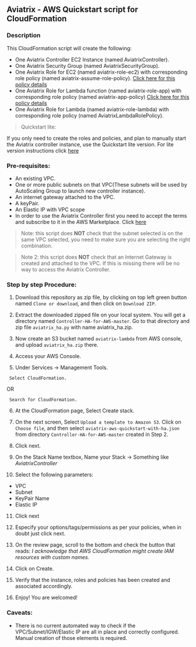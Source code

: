 ## Aviatrix - AWS Quickstart script for CloudFormation

### Description
This CloudFormation script will create the following:

* One Aviatrix Controller EC2 Instance (named AviatrixController).
* One Aviatrix Security Group (named AviatrixSecurityGroup).
* One Aviatrix Role for EC2 (named aviatrix-role-ec2) with corresponding role policy (named aviatrix-assume-role-policy). [Click here for this policy details](https://s3-us-west-2.amazonaws.com/aviatrix-download/iam_assume_role_policy.txt)
* One Aviatrix Role for Lambda function (named aviatrix-role-app) with corresponding role policy (named aviatrix-app-policy) [Click here for this policy details](https://s3-us-west-2.amazonaws.com/aviatrix-download/IAM_access_policy_for_CloudN.txt)
* One Aviatrix Role for Lambda (named aviatrix-role-lambda) with corresponding role policy (named AviatrixLambdaRolePolicy).
> Quickstart lite:
>
If you only need to create the roles and policies, and plan to manually start the Aviatrix controller instance, use the Quickstart lite version. For lite version instructions click [here](./README-lite.md)

### Pre-requisites:

* An existing VPC.
* One or more public subnets on that VPC(These subnets will be used by AutoScaling Group to launch new controller instance).
* An internet gateway attached to the VPC.
* A keyPair.
* An Elastic IP with VPC scope
* In order to use the Aviatrix Controller first you need to accept the terms and subscribe to it in the AWS Marketplace.  Click [here](https://aws.amazon.com/marketplace/pp?sku=zemc6exdso42eps9ki88l9za)

> Note: this script does **NOT** check that the subnet selected is on the same VPC selected, you need to make sure you are selecting the right combination.

> Note 2: this script does **NOT** check that an Internet Gateway is created and attached to the VPC. If this is missing there will be no way to access the Aviatrix Controller.

### Step by step Procedure:

1. Download this repository as zip file, by clicking on top left green button named `Clone or download`, and then click on `Download ZIP`. 

2. Extract the downloaded zipped file on your local system. You will get a directory named `Controller-HA-for-AWS-master`. Go to that directory and zip file `aviatrix_ha.py` with name aviatrix_ha.zip.

3. Now create an S3 bucket named `aviatrix-lambda` from AWS console, and upload `aviatrix_ha.zip` there.

4. Access your AWS Console.

5. Under Services -> Management Tools.
```
 Select CloudFormation.
 ```
 OR
```
 Search for CloudFormation.
```

6. At the CloudFormation page, Select Create stack.

7. On the next screen, Select `Upload a template to Amazon S3`. Click on `Choose file`, and then select `aviatrix-aws-quickstart-with-ha.json` from directory `Controller-HA-for-AWS-master` created in Step 2.

8. Click next.

9. On the Stack Name textbox, Name your Stack -> Something like *AviatrixController*

10. Select the following parameters:

  * VPC
  * Subnet
  * KeyPair Name
  * Elastic IP

11. Click next

12. Especify your options/tags/permissions as per your policies, when in doubt just click next.

13. On the review page, scroll to the bottom and check the button that reads:
*I acknowledge that AWS CloudFormation might create IAM resources with custom names.*

14. Click on Create.

15. Verify that the instance, roles and policies has been created and associated accordingly.

16. Enjoy! You are welcomed!

### Caveats:

* There is no current automated way to check if the VPC/Subnet/IGW/Elastic IP are all in place and correctly configured. Manual creation of those elements is required.
